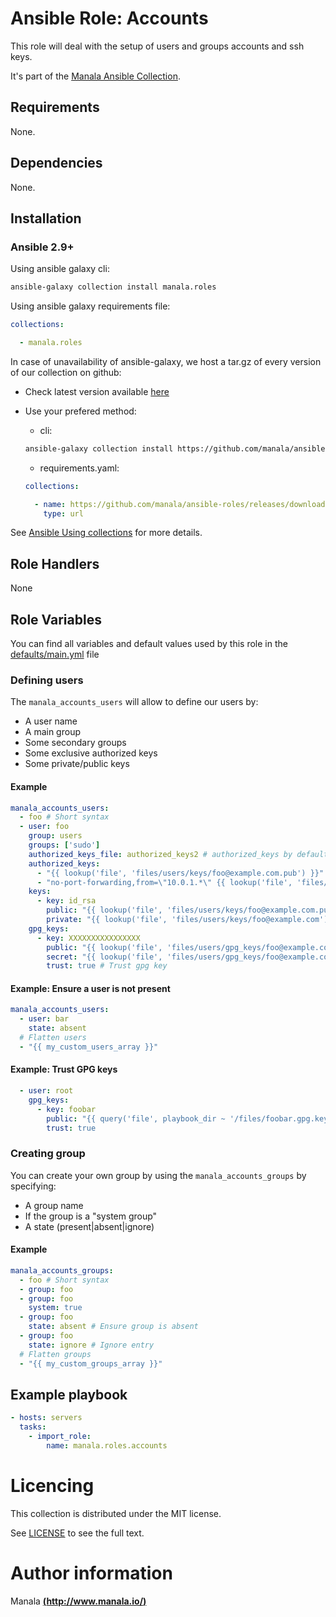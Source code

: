 # Ansible Role: Accounts

This role will deal with the setup of users and groups accounts and ssh keys.

It's part of the [Manala Ansible Collection](https://galaxy.ansible.com/manala/roles).

## Requirements

None.

## Dependencies

None.

## Installation

### Ansible 2.9+

Using ansible galaxy cli:

```bash
ansible-galaxy collection install manala.roles
```

Using ansible galaxy requirements file:

```yaml
collections:

  - manala.roles
```

In case of unavailability of ansible-galaxy, we host a tar.gz of every version of our collection on github:
  - Check latest version available [here](https://github.com/manala/ansible-roles/releases)
  - Use your prefered method:

    - cli:
    ```bash
    ansible-galaxy collection install https://github.com/manala/ansible-roles/releases/download/$VERSION/manala-roles-$VERSION.tar.gz
    ```

    - requirements.yaml:
    ```yaml
    collections:

      - name: https://github.com/manala/ansible-roles/releases/download/$VERSION/manala-roles-$VERSION.tar.gz
        type: url
    ```

See [Ansible Using collections](https://docs.ansible.com/ansible/devel/user_guide/collections_using.html) for more details.

## Role Handlers

None

## Role Variables

You can find all variables and default values used by this role in the [defaults/main.yml](./defaults/main.yml) file

### Defining users

The `manala_accounts_users` will allow to define our users by:

- A user name
- A main group
- Some secondary groups
- Some exclusive authorized keys
- Some private/public keys

#### Example

```yaml
manala_accounts_users:
  - foo # Short syntax
  - user: foo
    group: users
    groups: ['sudo']
    authorized_keys_file: authorized_keys2 # authorized_keys by default
    authorized_keys:
      - "{{ lookup('file', 'files/users/keys/foo@example.com.pub') }}"
      - "no-port-forwarding,from=\"10.0.1.*\" {{ lookup('file', 'files/users/keys/bar@example.com.pub') }}"
    keys:
      - key: id_rsa
        public: "{{ lookup('file', 'files/users/keys/foo@example.com.pub') }}"
        private: "{{ lookup('file', 'files/users/keys/foo@example.com') }}"
    gpg_keys:
      - key: XXXXXXXXXXXXXXXX
        public: "{{ lookup('file', 'files/users/gpg_keys/foo@example.com.pub') }}"
        secret: "{{ lookup('file', 'files/users/gpg_keys/foo@example.com') }}"
        trust: true # Trust gpg key
```
#### Example: Ensure a user is not present

```yaml
manala_accounts_users:
  - user: bar
    state: absent
  # Flatten users
  - "{{ my_custom_users_array }}"
```

#### Example: Trust GPG keys

```yaml
  - user: root
    gpg_keys:
      - key: foobar
        public: "{{ query('file', playbook_dir ~ '/files/foobar.gpg.key') }}"
        trust: true
```

### Creating group

You can create your own group by using the `manala_accounts_groups` by specifying:

- A group name
- If the group is a "system group"
- A state (present|absent|ignore)

#### Example

```yaml
manala_accounts_groups:
  - foo # Short syntax
  - group: foo
  - group: foo
    system: true
  - group: foo
    state: absent # Ensure group is absent
  - group: foo
    state: ignore # Ignore entry
  # Flatten groups
  - "{{ my_custom_groups_array }}"
```

## Example playbook

```yaml
- hosts: servers
  tasks:
    - import_role:
        name: manala.roles.accounts
```

# Licencing

This collection is distributed under the MIT license.

See [LICENSE](https://opensource.org/licenses/MIT) to see the full text.

# Author information

Manala [**(http://www.manala.io/)**](http://www.manala.io)
